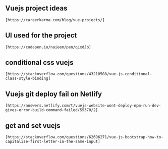 ## Vuejs project ideas
```
[https://careerkarma.com/blog/vue-projects/]
```

## UI used for the project
```
[https://codepen.io/naieem/pen/qLxdJb]
```

## conditional css vuejs
```
[https://stackoverflow.com/questions/43210508/vue-js-conditional-class-style-binding]
```

## Vuejs git deploy fail on Netlify
```
[https://answers.netlify.com/t/vuejs-website-wont-deploy-npm-run-dev-gives-error-build-command-failed/55370/2]
```

## get and set vuejs
```
[https://stackoverflow.com/questions/62696271/vue-js-bootstrap-how-to-capitalize-first-letter-in-the-same-input]
```